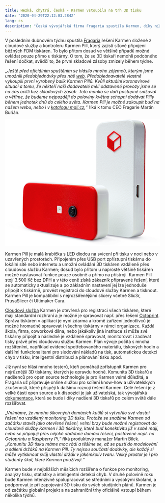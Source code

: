 ```yaml
---
title: Hezká, chytrá, česká - Karmen vstoupila na trh 3D tisku
date: "2020-04-29T22:12:03.284Z"
lang: cs
description: "Česká vývojářská firma Fragaria spustila Karmen, díky níž se i z obyčejné 3D tiskárny stane “chytrá”. Karmen se skládá z cloudové služby a kontroleru Karmen Pill. První vyrobenou dávku už vykoupili předobjednatelé."
---
```


V posledním dubnovém týdnu spustila [Fragaria](https://fragaria.cz) řešení Karmen složené z cloudové služby a kontroleru Karmen Pill, který zajistí síťové připojení běžných FDM tiskáren. To bylo přitom dosud ve většině případů možné ovládat pouze přímo u tiskárny. O tom, že se 3D tiskaři nemohli podobného řešení dočkat, svědčí to, že první skladové zásoby zmizely během týdne.

*„Ještě před oficiálním spuštěním se hlásilo mnoho zájemců, kterým jsme umožnili předobjednávky přes náš [web](https://karmen.tech/en/). Předobjednavatelé vlastně vykoupili první vyrobený balík Karmen Pillů. Kvůli aktuální koronavirové situaci a tomu, že někteří naši dodavatelé měli odstavené provozy jsme se na čas ocitli bez skladových zásob. Toto manko se daří postupně snižovat a věříme, že budeme nejpozději do poloviny května schopni dodávat Pilly během jednotek dnů do celého světa. Karmen Pill je možné zakoupit buď na našem webu, nebo i v [katalogu mall.cz](https://www.mall.cz/prislusenstvi-3d-tisk/karmen-pill-karmen-pill-100020418042),“* říká k tomu CEO Fragarie Martin Burián.

![Karmen Pill](./karmen_pill.png)

Karmen Pill je malá krabička s LED diodou na svícení při tisku v noci nebo v uzavřených prostorách. Připojením přes USB port zpřístupní tiskárnu do lokální sítě nebo internetu a umožní ovládání 3D tiskáren vzdáleně přes cloudovou službu Karmen; dosud bylo přitom u naprosté většině tiskáren možné nastavovat funkce pouze osobně a přímo na přístroji. Karmen Pill stojí 3.500 Kč bez DPH a v této ceně získá zákazník připravené řešení, které se automaticky aktualizuje a po základním nastavení jej lze jednoduše připojit k tiskárně, provést registraci do cloudové služby Karmen a tisknout. Karmen Pill je kompatibilní s nejrozšířenějšími slicery včetně Slic3r, PrusaSlicer či Ultimaker Cura.

[Cloudová služba](https://cloud.karmen.tech) Karmen je otevřená pro registraci všech tiskáren, které mají standardní rozhraní a je možné je spravovat např. přes řešení [Octoprint](https://octoprint.org/). Správa tiskáren v aplikaci je nyní zdarma a kromě zařízení jednotlivců je možné hromadně spravovat i všechny tiskárny v rámci organizace. Každá škola, firma, coworková dílna, nebo jakákoliv jiná instituce si může své tiskárny připojit a následně je vzdáleně spravovat, monitorovat i zadávat tisky právě přes cloudovou službu Karmen. Plán vývoje počítá s mnoha rozšířeními, například evidencí spotřebovaného materiálu, tiskových hodin a dalšími funkcionalitami pro sledování nákladů na tisk, automatickou detekci chyb v tisku, inteligentní distribuci a plánování tisku apod.

Již nyní se hlásí mnoho testerů, kteří pomáhají zpřístupnit Karmen pro nejrůznější 3D tiskárny, kterých je opravdu hodně. Komunita 3D tiskařů a nadšenců pro open source technologie je pro Karmen velmi důležitá, a Fragaria už připravuje online službu pro sdílení know-how a uživatelských zkušeností, které přispějí k dalšímu rozvoji řešení Karmen. Celé řešení je z velké části open source a k dispozici je jak uživatelská, tak vývojářská [dokumentace](https://docs.karmen.tech), která se bude i díky nadšení 3D tiskařů po celém světě dále rozšiřovat.

*„Vnímáme, že mnoho šikovných domácích kutilů si vytvořilo své vlastní řešení na vzdálený monitoring 3D tisku. Protože se snažíme Karmen od začátku stavět jako otevřené řešení, velmi brzy bude možné registrovat do cloudové služby Karmen i 3D tiskárny, které buď konektivitu již v sobě mají, nebo se připojují přes nějaké obdobné domácí řešení, postavené např. na Octoprintu a Raspberry Pi,“* říká produktový manažer Martin Bílek. *„Komunitu 3D tisku máme moc rádi a těšíme se, až se pustí do modelování a sdílení držáků na Karmen Pill. Ty nejsou součástí dodávky, ale každý si může vytisknout svůj vlastní držák v jakémkoliv tvaru. Velký prostor je i pro studenty škol, které Karmen používají.“*

Karmen bude v nejbližších měsících rozšířena o funkce pro monitoring, analýzy tisku, statistiky a inteligentní detekci chyb. V druhé polovině roku bude Karmen intenzivně spolupracovat se středními a vysokými školami, a podporovat je při zapojování 3D tisku do svých studijních plánů. Karmen je od začátku globální projekt a na zahraniční trhy oficiálně vstoupí během několika týdnů.
